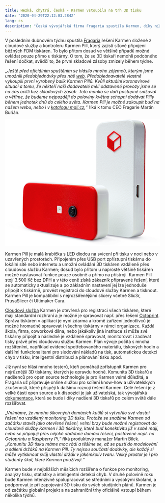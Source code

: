 ```yaml
---
title: Hezká, chytrá, česká - Karmen vstoupila na trh 3D tisku
date: "2020-04-29T22:12:03.284Z"
lang: cs
description: "Česká vývojářská firma Fragaria spustila Karmen, díky níž se i z obyčejné 3D tiskárny stane “chytrá”. Karmen se skládá z cloudové služby a kontroleru Karmen Pill. První vyrobenou dávku už vykoupili předobjednatelé."
---
```


V posledním dubnovém týdnu spustila [Fragaria](https://fragaria.cz) řešení Karmen složené z cloudové služby a kontroleru Karmen Pill, který zajistí síťové připojení běžných FDM tiskáren. To bylo přitom dosud ve většině případů možné ovládat pouze přímo u tiskárny. O tom, že se 3D tiskaři nemohli podobného řešení dočkat, svědčí to, že první skladové zásoby zmizely během týdne.

*„Ještě před oficiálním spuštěním se hlásilo mnoho zájemců, kterým jsme umožnili předobjednávky přes náš [web](https://karmen.tech/en/). Předobjednavatelé vlastně vykoupili první vyrobený balík Karmen Pillů. Kvůli aktuální koronavirové situaci a tomu, že někteří naši dodavatelé měli odstavené provozy jsme se na čas ocitli bez skladových zásob. Toto manko se daří postupně snižovat a věříme, že budeme nejpozději do poloviny května schopni dodávat Pilly během jednotek dnů do celého světa. Karmen Pill je možné zakoupit buď na našem webu, nebo i v [katalogu mall.cz](https://www.mall.cz/prislusenstvi-3d-tisk/karmen-pill-karmen-pill-100020418042),“* říká k tomu CEO Fragarie Martin Burián.

![Karmen Pill](./karmen_pill.png)

Karmen Pill je malá krabička s LED diodou na svícení při tisku v noci nebo v uzavřených prostorách. Připojením přes USB port zpřístupní tiskárnu do lokální sítě nebo internetu a umožní ovládání 3D tiskáren vzdáleně přes cloudovou službu Karmen; dosud bylo přitom u naprosté většině tiskáren možné nastavovat funkce pouze osobně a přímo na přístroji. Karmen Pill stojí 3.500 Kč bez DPH a v této ceně získá zákazník připravené řešení, které se automaticky aktualizuje a po základním nastavení jej lze jednoduše připojit k tiskárně, provést registraci do cloudové služby Karmen a tisknout. Karmen Pill je kompatibilní s nejrozšířenějšími slicery včetně Slic3r, PrusaSlicer či Ultimaker Cura.

[Cloudová služba](https://cloud.karmen.tech) Karmen je otevřená pro registraci všech tiskáren, které mají standardní rozhraní a je možné je spravovat např. přes řešení [Octoprint](https://octoprint.org/). Správa tiskáren v aplikaci je nyní zdarma a kromě zařízení jednotlivců je možné hromadně spravovat i všechny tiskárny v rámci organizace. Každá škola, firma, coworková dílna, nebo jakákoliv jiná instituce si může své tiskárny připojit a následně je vzdáleně spravovat, monitorovat i zadávat tisky právě přes cloudovou službu Karmen. Plán vývoje počítá s mnoha rozšířeními, například evidencí spotřebovaného materiálu, tiskových hodin a dalšími funkcionalitami pro sledování nákladů na tisk, automatickou detekci chyb v tisku, inteligentní distribuci a plánování tisku apod.

Již nyní se hlásí mnoho testerů, kteří pomáhají zpřístupnit Karmen pro nejrůznější 3D tiskárny, kterých je opravdu hodně. Komunita 3D tiskařů a nadšenců pro open source technologie je pro Karmen velmi důležitá, a Fragaria už připravuje online službu pro sdílení know-how a uživatelských zkušeností, které přispějí k dalšímu rozvoji řešení Karmen. Celé řešení je z velké části open source a k dispozici je jak uživatelská, tak vývojářská [dokumentace](https://docs.karmen.tech), která se bude i díky nadšení 3D tiskařů po celém světě dále rozšiřovat.

*„Vnímáme, že mnoho šikovných domácích kutilů si vytvořilo své vlastní řešení na vzdálený monitoring 3D tisku. Protože se snažíme Karmen od začátku stavět jako otevřené řešení, velmi brzy bude možné registrovat do cloudové služby Karmen i 3D tiskárny, které buď konektivitu již v sobě mají, nebo se připojují přes nějaké obdobné domácí řešení, postavené např. na Octoprintu a Raspberry Pi,“* říká produktový manažer Martin Bílek. *„Komunitu 3D tisku máme moc rádi a těšíme se, až se pustí do modelování a sdílení držáků na Karmen Pill. Ty nejsou součástí dodávky, ale každý si může vytisknout svůj vlastní držák v jakémkoliv tvaru. Velký prostor je i pro studenty škol, které Karmen používají.“*

Karmen bude v nejbližších měsících rozšířena o funkce pro monitoring, analýzy tisku, statistiky a inteligentní detekci chyb. V druhé polovině roku bude Karmen intenzivně spolupracovat se středními a vysokými školami, a podporovat je při zapojování 3D tisku do svých studijních plánů. Karmen je od začátku globální projekt a na zahraniční trhy oficiálně vstoupí během několika týdnů.
